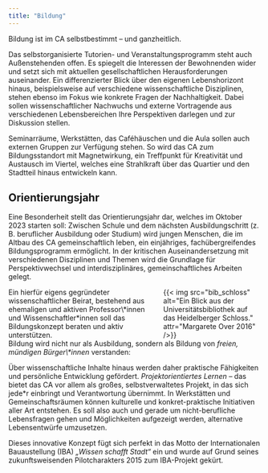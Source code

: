 ```yaml
---
title: "Bildung"
---
```


<div class="color-block">Bildung ist im CA selbstbestimmt – und ganzheitlich.</div>

Das selbstorganisierte Tutorien- und Veranstaltungsprogramm steht auch Außenstehenden offen. Es spiegelt die Interessen der Bewohnenden wider und setzt sich mit aktuellen gesellschaftlichen Herausforderungen auseinander. Ein differenzierter Blick über den eigenen Lebenshorizont hinaus, beispielsweise auf verschiedene wissenschaftliche Disziplinen, stehen ebenso im Fokus wie konkrete Fragen der Nachhaltigkeit. Dabei sollen wissenschaftlicher Nachwuchs und externe Vortragende aus verschiedenen Lebensbereichen Ihre Perspektiven darlegen und zur Diskussion stellen.

Seminarräume, Werkstätten, das Caféhäuschen und die Aula sollen auch externen Gruppen zur Verfügung stehen. So wird das CA zum Bildungsstandort mit Magnetwirkung, ein Treffpunkt für Kreativität und Austausch im Viertel, welches eine Strahlkraft über das Quartier und den Stadtteil hinaus entwickeln kann.

## Orientierungsjahr


Eine Besonderheit stellt das Orientierungsjahr dar, welches im Oktober 2023 starten soll: Zwischen Schule und dem nächsten Ausbildungschritt (z. B. beruflicher Ausbildung oder Studium) wird jungen Menschen, die im Altbau des CA gemeinschaftlich leben, ein einjähriges, fachübergreifendes Bildungsprogramm ermöglicht. In der kritischen Auseinandersetzung mit verschiedenen Disziplinen und Themen wird die Grundlage für Perspektivwechsel und interdisziplinäres, gemeinschaftliches Arbeiten gelegt.

<div class="columns">
    <div class="column is-flex-middle">
        Ein hierfür eigens gegründeter wissenschaftlicher Beirat, bestehend aus ehemaligen und aktiven Professor\*innen und Wissenschaftler*innen soll das Bildungskonzept beraten und aktiv unterstützen.
    </div>
    <div class="column">
        {{< img src="bib_schloss" alt="Ein Blick aus der Universitätsbibliothek auf das Heidelberger Schloss." attr="Margarete Over 2016" />}}
    </div>
</div>


<div class="color-block">Bildung wird nicht nur als Ausbildung, sondern als Bildung von <em>freien, mündigen Bürger\*innen</em> verstanden:</div>


Über wissenschaftliche Inhalte hinaus werden daher praktische Fähigkeiten und persönliche Entwicklung gefördert. _Projektorientiertes Lernen_ – das bietet das CA vor allem als großes, selbstverwaltetes Projekt, in das sich jede\*r einbringt und Verantwortung übernimmt. In Werkstätten und Gemeinschaftsräumen können kulturelle und konkret-praktische Initiativen aller Art entstehen. Es soll also auch und gerade um nicht-berufliche Lebensfragen gehen und Möglichkeiten aufgezeigt werden, alternative Lebensentwürfe umzusetzen.


Dieses innovative Konzept fügt sich perfekt in das Motto der Internationalen Bauaustellung (IBA) _„Wissen schafft Stadt“_ ein und wurde auf Grund seines zukunftsweisenden Pilotcharakters 2015 zum IBA-Projekt gekürt.
